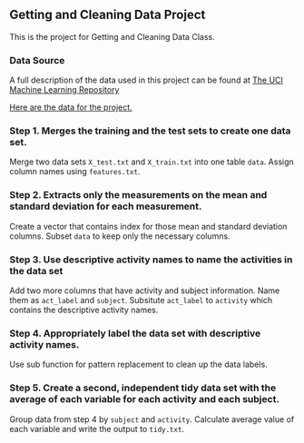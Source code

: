 ## Getting and Cleaning Data Project
This is the project for Getting and Cleaning Data Class.

### Data Source
A full description of the data used in this project can be found at [The UCI Machine Learning Repository](http://archive.ics.uci.edu/ml/datasets/Human+Activity+Recognition+Using+Smartphones)

[Here are the data for the project.](https://d396qusza40orc.cloudfront.net/getdata%2Fprojectfiles%2FUCI%20HAR%20Dataset.zip)

### Step 1. Merges the training and the test sets to create one data set.
Merge two data sets `X_test.txt` and `X_train.txt` into one table `data`. 
Assign column names using `features.txt`.

### Step 2. Extracts only the measurements on the mean and standard deviation for each measurement. 
Create a vector that contains index for those mean and standard deviation columns.
Subset `data` to keep only the necessary columns.

### Step 3. Use descriptive activity names to name the activities in the data set
Add two more columns that have activity and subject information. Name them as `act_label` and `subject`.
Subsitute `act_label` to `activity` which contains the descriptive activity names.

### Step 4. Appropriately label the data set with descriptive activity names.
Use sub function for pattern replacement to clean up the data labels.

### Step 5. Create a second, independent tidy data set with the average of each variable for each activity and each subject. 
Group data from step 4 by `subject` and `activity`. Calculate average value of each variable and write the output to `tidy.txt`.
